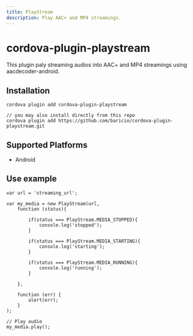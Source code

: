 ```yaml
---
title: PlayStream
description: Play AAC+ and MP4 streamings.
---
```


# cordova-plugin-playstream

This plugin paly streaming audios into AAC+ and MP4 streamings using aacdecoder-android.

## Installation

    cordova plugin add cordova-plugin-playstream

    // you may also install directly from this repo
    cordova plugin add https://github.com/baricio/cordova-plugin-playstream.git

## Supported Platforms

- Android

## Use example

```
var url = 'streaming_url';

var my_media = new PlayStream(url,
    function (status){

        if(status === PlayStream.MEDIA_STOPPED){
            console.log('stopped');
        }

        if(status === PlayStream.MEDIA_STARTING){
            console.log('starting');
        }

        if(status === PlayStream.MEDIA_RUNNING){
            console.log('running');
        }

    },

    function (err) {
        alert(err);
    }
);

// Play audio
my_media.play();

```
